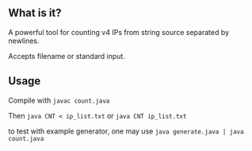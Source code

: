 ## What is it?
A powerful tool for counting v4 IPs from string source separated by newlines.

Accepts filename or standard input.

## Usage
Compile with
`javac count.java`

Then
`java CNT < ip_list.txt` or `java CNT ip_list.txt`

to test with example generator, one may use
`java generate.java | java count.java`
